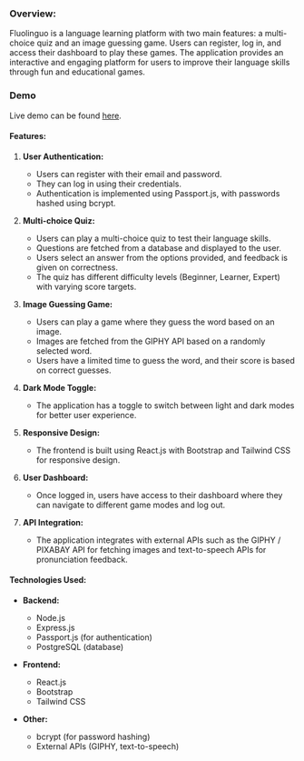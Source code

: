 ### Overview:
Fluolinguo is a language learning platform with two main features: a multi-choice quiz and an image guessing game. Users can register, log in, and access their dashboard to play these games. The application provides an interactive and engaging platform for users to improve their language skills through fun and educational games.

### Demo 

Live demo can be found [here](https://fluolingo.netlify.app/).

#### Features:

1. **User Authentication:**
   - Users can register with their email and password.
   - They can log in using their credentials.
   - Authentication is implemented using Passport.js, with passwords hashed using bcrypt.

2. **Multi-choice Quiz:**
   - Users can play a multi-choice quiz to test their language skills.
   - Questions are fetched from a database and displayed to the user.
   - Users select an answer from the options provided, and feedback is given on correctness.
   - The quiz has different difficulty levels (Beginner, Learner, Expert) with varying score targets.

3. **Image Guessing Game:**
   - Users can play a game where they guess the word based on an image.
   - Images are fetched from the GIPHY API based on a randomly selected word.
   - Users have a limited time to guess the word, and their score is based on correct guesses.

4. **Dark Mode Toggle:**
   - The application has a toggle to switch between light and dark modes for better user experience.

5. **Responsive Design:**
   - The frontend is built using React.js with Bootstrap and Tailwind CSS for responsive design.

6. **User Dashboard:**
   - Once logged in, users have access to their dashboard where they can navigate to different game modes and log out.

7. **API Integration:**
   - The application integrates with external APIs such as the GIPHY / PIXABAY API for fetching images and text-to-speech APIs for pronunciation feedback.

#### Technologies Used:
- **Backend:**
  - Node.js
  - Express.js
  - Passport.js (for authentication)
  - PostgreSQL (database)

- **Frontend:**
  - React.js
  - Bootstrap
  - Tailwind CSS

- **Other:**
  - bcrypt (for password hashing)
  - External APIs (GIPHY, text-to-speech)
